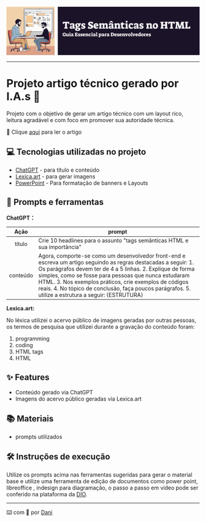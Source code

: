 <p align="center">
    <img width="max-content" src="./images/titulo.PNG">
</p>

-------

# Projeto artigo técnico gerado por I.A.s 🤖

Projeto com o objetivo de gerar um artigo técnico com um layout rico, leitura agradável e com foco em promover sua autoridade técnica.

🚨 Clique [aqui](https://web.dio.me/articles/tags-semanticas-no-html?back=%2Farticles&page=1&order=oldest) para ler o artigo

## 💻 Tecnologias utilizadas no projeto

- [ChatGPT](https://chat.openai.com/) - para título e conteúdo
- [Lexica.art](https://lexica.art/) - para gerar imagens
- [PowerPoint](https://www.microsoft.com/en/microsoft-365/powerpoint) - Para formatação de banners e Layouts

## 📄 Prompts e ferramentas


**ChatGPT：**

|   Ação   | prompt                                                                                                                                                                                                                                                                         |
| :------: | ------------------------------------------------------------------------------------------------------------------------------------------------------------------------------------------------------------------------------------------------------------------------------ |
|  título  | Crie 10 headlines para o assunto "tags semânticas HTML e sua importância"                                                                                                                                                                                     |
| conteúdo | Agora, comporte-se como um desenvolvedor front-end e escreva um artigo seguindo as regras destacadas a seguir: 1. Os parágrafos devem ter de 4 a 5 linhas. 2. Explique de forma simples, como se fosse para pessoas que nunca estudaram HTML. 3. Nos exemplos práticos, crie exemplos de códigos reais. 4. No tópico de conclusão, faça poucos parágrafos. 5. utilize a estrutura a seguir: {ESTRUTURA} |



**Lexica.art:**

No léxica utilizei o acervo público de imagens geradas por outras pessoas, os termos de pesquisa que utilizei durante a gravação do conteúdo foram:
1. programming
2. coding
3. HTML tags
4. HTML


## ✨ Features

- Conteúdo gerado via ChatGPT
- Imagens do acervo público geradas via Lexica.art

## 📚 Materiais

- prompts utilizados

## 🛠️ Instruções de execução

Utilize os prompts acima nas ferramentas sugeridas para gerar o material base e utilize uma ferramenta de edição de documentos como power point, libreoffice , indesign para diagramação, o passo a passo em vídeo pode ser conferido na plataforma da [DIO](https://dio.me).


---

⌨️ com 💜 por [Dani](https://github.com/danielle-soaress)
